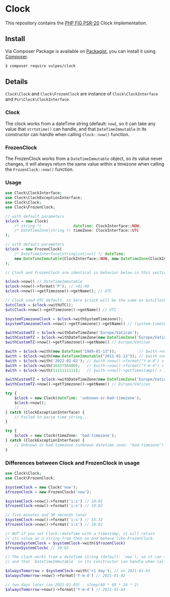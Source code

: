 # Clock

This repository contains the [PHP FIG PSR-20] Clock implementation.

## Install

Via Composer Package is available on [Packagist], you can install it using [Composer].

``` bash
$ composer require vulpes/clock
```
## Details
`Clock\Clock` and `Clock\FrozenClock` are instance of `Clock\ClockInterface` and `Psr\Clock\ClockInterface`.


### Clock
The clock works from a dateTime string (default: `now`), so it can take any value that `strtotime()` can handle, 
and that `DateTimeImmutable` in its constructor can handle when calling `Clock::now()` function.

### FrozenClock
The FrozenClock works from a `DateTimeImmutable` object, so its value never changes, 
it will always return the same value within a timezone when calling the `FrozenClock::now()` function.

### Usage

```php
use Clock\ClockInterface; 
use Clock\ClockExceptionInterface; 
use Clock\Clock;
use Clock\FrozenClock;

// with default parameters
$clock = new Clock(
    /* string */              dateTime: ClockInterface::NOW,
    /* DateTimeZone|string */ timeZone: ClockInterface::UTC
);

// with default parameters
$clock = new FrozenClock(
    /* DateTimeInterface|string|int|null */ dateTime: 
    new DateTimeImmutable(ClockInterface::NOW, new DateTimeZone(ClockInterface::UTC))
);

// Clock and FrozenClock are identical in behavior below in this section

$clock->now() // DateTimeImmutable
$clock->now()->format('P'); // +01:00
$clock->now()->getTimezone()->getName(); // UTC

// Clock used UTC default, so here $clock will be the same as $utcClock
$utcClock = $clock->withUTC();
$utcClock->now()->getTimezone()->getName() // UTC

$systemTimezoneClock = $clock->withSystemTimezone();
$systemTimezoneClock->now()->getTimezone()->getName() // (system-timezone)

$withCustomTZ = $clock->withDateTimeZone('Europe/Vatican');
$withCustomTZ = $clock->withDateTimeZone(new DateTimeZone('Europe/Vatican'));
$withCustomTZ->now()->getTimezone()->getName() // Europe/Vatican

$with = $clock->with(new DateTime("1989-01-13"));          // $with->now()->format("Y-m-d") > "1989-01-13"
$with = $clock->with(new DateTimeImmutable("2011-01-13")); // $with->now()->format("Y-m-d") > "2011-01-13"
$with = $clock->with('2022-02-02'); // $with->now()->format("Y-m-d") >  "2022-02-02"
$with = $clock->with(1643756400);   // $with->now()->format("Y-m-d") > ~"2022-02-02"
$with = $clock->with(1111111111);   // $with->now()->getTimestamp() > 1111111111

$withCustomTZ = $clock->withDateTimeZone(new DateTimeZone('Europe/Vatican'));
$withCustomTZ->now()->getTimezone()->getName() // Europe/Vatican

try {
    $clock = new Clock(dateTime: 'unknown-or-bad-timezone');
    $clock->now();
    // ...
} catch (ClockExceptionInterface) {
    // Failed to parse time string...
}

try {
    $clock = new Clock(timeZone: 'bad-timezone');
} catch (ClockExceptionInterface) {
    // Unknown or bad timezone (unknown datetime zone: "bad-timezone")
}
```

### Differences between Clock and FrozenClock in usage

```php
use Clock\Clock;
use Clock\FrozenClock;

$systemClock = new Clock('now');
$frozenClock = new FrozenClock('now');

$systemClock->now()->format('i:s') // 10:02
$frozenClock->now()->format('i:s') // 10:02

// five minutes and 30 seconds later
$systemClock->now()->format('i:s') // 15:32
$frozenClock->now()->format('i:s') // 10:02

// BUT if you set Clock::dateTime with a timestamp, it will retain
// its value as a string from then on and behave like FrozenClock.
$frozenSystemClock = $systemClock->with($frozenClock)
$frozenSystemClockc // 10:02

// The clock works from a dateTime string (default: `now`), so it can take any value that `strtotime()` can handle, 
// and that `DateTimeImmutable` in its constructor can handle when calling `Clock::now()` function.

$alwaysTomorrow = $systemClock->with('+1 day'); // on 2021-01-01
$alwaysTomorrow->now()->format('Y-m-d') // 2021-01-02

// two days later (on 2021-01-03) - sleep(60 * 60 * 24 * 2)
$alwaysTomorrow->now()->format('Y-m-d') // 2021-01-04
```
[PHP FIG PSR-20]: https://www.php-fig.org/psr/psr-20/
[Packagist]: http://packagist.org/packages/vulpes/clock
[Composer]: http://getcomposer.org
